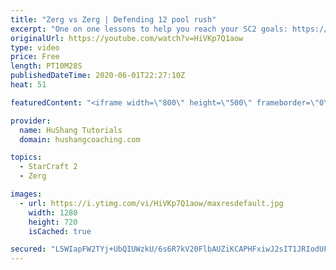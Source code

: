 ```yaml
---
title: "Zerg vs Zerg | Defending 12 pool rush"
excerpt: "One on one lessons to help you reach your SC2 goals: https://www.hushangcoaching.com ------------------------------------------------------------------------------------------------------- In this guide we take a look at how to defend one of the most infamous \"zerg rushes\" in sc2: the 12 pool. This rush"
originalUrl: https://youtube.com/watch?v=HiVKp7Q1aow
type: video
price: Free
length: PT10M28S
publishedDateTime: 2020-06-01T22:27:10Z
heat: 51

featuredContent: "<iframe width=\"800\" height=\"500\" frameborder=\"0\" src=\"https://www.youtube.com/embed/HiVKp7Q1aow\" allow=\"accelerometer; autoplay; encrypted-media; gyroscope; picture-in-picture\" allowfullscreen></iframe>"

provider:
  name: HuShang Tutorials
  domain: hushangcoaching.com

topics:
  - StarCraft 2
  - Zerg

images:
  - url: https://i.ytimg.com/vi/HiVKp7Q1aow/maxresdefault.jpg
    width: 1280
    height: 720
    isCached: true

secured: "L5WIapFW2TYj+UbQIUWzkU/6s6R7kV20FlbAUZiKCAPHFxiwJ2sIT1JRIodUFTNRNmLqEavKLZpusr+/r0CYx7YM8Kz8zVOoDI0m6S5CmJBhWF3a8y/uyE94JIvsWhN7L7QnI2iWb7i+myZtMhtDkljljNMVJgKxKkrplSR8ikCuZRIzohwXuKfr5MQoeCcxiEfFik9nOGU6rgzH8OEiTx/wjOPwNtspZ7FwCkK9kjh4PLWL5IEDh9cjdzg6WyG+F70ouLWW8jGrEOkMN9u4tCpwD+dMbz49IasovcmWou7D6Xzchi0bGwM6xzQVqQlvkXui44idplobHnuh7E2LI38AW/9JW0l2u2zOD4NZ4VGpNW2MsnpgNp45sk5SCZDdj/X4tUNZWlvnVBKKhpWPBqBK38qgA1WVuQ3E3uEIeGo=;adhqWdnQv9v0M46aY26Kqw=="
---
```


